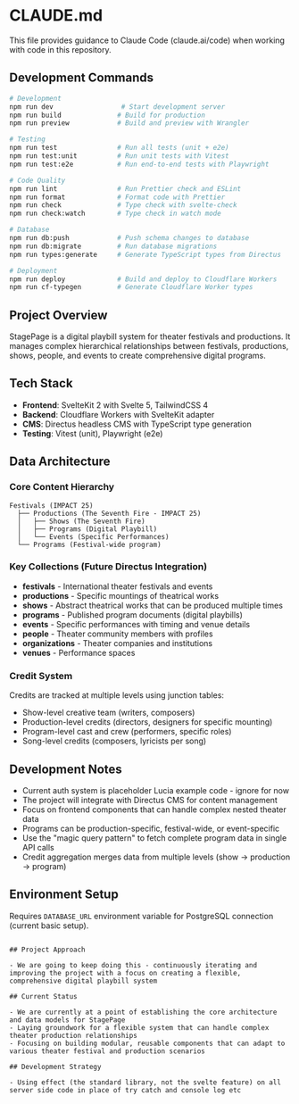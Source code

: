 # CLAUDE.md

This file provides guidance to Claude Code (claude.ai/code) when working with code in this repository.

## Development Commands

```bash
# Development
npm run dev                 # Start development server
npm run build              # Build for production
npm run preview            # Build and preview with Wrangler

# Testing
npm run test               # Run all tests (unit + e2e)
npm run test:unit          # Run unit tests with Vitest
npm run test:e2e           # Run end-to-end tests with Playwright

# Code Quality
npm run lint               # Run Prettier check and ESLint
npm run format             # Format code with Prettier
npm run check              # Type check with svelte-check
npm run check:watch        # Type check in watch mode

# Database
npm run db:push            # Push schema changes to database
npm run db:migrate         # Run database migrations
npm run types:generate     # Generate TypeScript types from Directus

# Deployment
npm run deploy             # Build and deploy to Cloudflare Workers
npm run cf-typegen         # Generate Cloudflare Worker types
```

## Project Overview

StagePage is a digital playbill system for theater festivals and productions. It manages complex hierarchical relationships between festivals, productions, shows, people, and events to create comprehensive digital programs.

## Tech Stack

- **Frontend**: SvelteKit 2 with Svelte 5, TailwindCSS 4
- **Backend**: Cloudflare Workers with SvelteKit adapter
- **CMS**: Directus headless CMS with TypeScript type generation
- **Testing**: Vitest (unit), Playwright (e2e)

## Data Architecture

### Core Content Hierarchy
```
Festivals (IMPACT 25)
  ├── Productions (The Seventh Fire - IMPACT 25)
  │   ├── Shows (The Seventh Fire)
  │   ├── Programs (Digital Playbill)
  │   └── Events (Specific Performances)
  └── Programs (Festival-wide program)
```

### Key Collections (Future Directus Integration)
- **festivals** - International theater festivals and events
- **productions** - Specific mountings of theatrical works
- **shows** - Abstract theatrical works that can be produced multiple times
- **programs** - Published program documents (digital playbills)
- **events** - Specific performances with timing and venue details
- **people** - Theater community members with profiles
- **organizations** - Theater companies and institutions
- **venues** - Performance spaces

### Credit System
Credits are tracked at multiple levels using junction tables:
- Show-level creative team (writers, composers)
- Production-level credits (directors, designers for specific mounting)
- Program-level cast and crew (performers, specific roles)
- Song-level credits (composers, lyricists per song)

## Development Notes

- Current auth system is placeholder Lucia example code - ignore for now
- The project will integrate with Directus CMS for content management
- Focus on frontend components that can handle complex nested theater data
- Programs can be production-specific, festival-wide, or event-specific
- Use the "magic query pattern" to fetch complete program data in single API calls
- Credit aggregation merges data from multiple levels (show → production → program)

## Environment Setup

Requires `DATABASE_URL` environment variable for PostgreSQL connection (current basic setup).
```

## Project Approach

- We are going to keep doing this - continuously iterating and improving the project with a focus on creating a flexible, comprehensive digital playbill system

## Current Status

- We are currently at a point of establishing the core architecture and data models for StagePage
- Laying groundwork for a flexible system that can handle complex theater production relationships
- Focusing on building modular, reusable components that can adapt to various theater festival and production scenarios

## Development Strategy

- Using effect (the standard library, not the svelte feature) on all server side code in place of try catch and console log etc